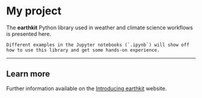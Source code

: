 # My project

The **earthkit** Python library used in weather and climate science workflows is presented here.

```{note}
Different examples in the Jupyter notebooks (`.ipynb`) will show off how to use this library and get some hands-on experience.
```

***

## Learn more

Further information available on the [Introducing earthkit](https://www.ecmwf.int/en/newsletter/179/computing/introducing-earthkit) website.
